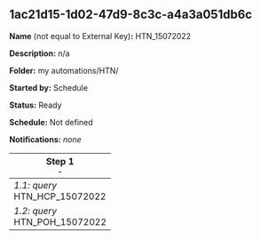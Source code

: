 ## 1ac21d15-1d02-47d9-8c3c-a4a3a051db6c

**Name** (not equal to External Key)**:** HTN_15072022

**Description:** n/a

**Folder:** my automations/HTN/

**Started by:** Schedule

**Status:** Ready

**Schedule:** Not defined

**Notifications:** _none_


| Step 1<br>_<small>-</small>_ |
| --- |
| _1.1: query_<br>HTN_HCP_15072022 |
| _1.2: query_<br>HTN_POH_15072022 |
